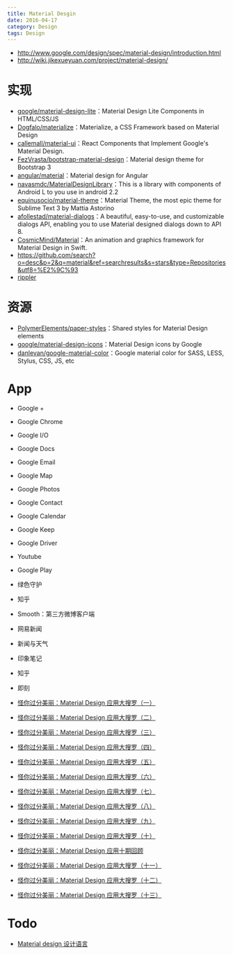 ```yaml
---
title: Material Desgin
date: 2016-04-17
category: Design
tags: Design
---
```


- http://www.google.com/design/spec/material-design/introduction.html
- http://wiki.jikexueyuan.com/project/material-design/

# 实现
- [google/material-design-lite](https://github.com/google/material-design-lite)：Material Design Lite Components in HTML/CSS/JS
- [Dogfalo/materialize](https://github.com/Dogfalo/materialize)：Materialize, a CSS Framework based on Material Design
- [callemall/material-ui](https://github.com/callemall/material-ui)：React Components that Implement Google's Material Design.
- [FezVrasta/bootstrap-material-design](https://github.com/FezVrasta/bootstrap-material-design)：Material design theme for Bootstrap 3
- [angular/material](https://github.com/angular/material)：Material design for Angular
- [navasmdc/MaterialDesignLibrary](https://github.com/navasmdc/MaterialDesignLibrary)：This is a library with components of Android L to you use in android 2.2
- [equinusocio/material-theme](https://github.com/equinusocio/material-theme)：Material Theme, the most epic theme for Sublime Text 3 by Mattia Astorino
- [afollestad/material-dialogs](https://github.com/afollestad/material-dialogs)：A beautiful, easy-to-use, and customizable dialogs API, enabling you to use Material designed dialogs down to API 8.
- [CosmicMind/Material](https://github.com/CosmicMind/Material)：An animation and graphics framework for Material Design in Swift.
- https://github.com/search?o=desc&p=2&q=material&ref=searchresults&s=stars&type=Repositories&utf8=%E2%9C%93
- [rippler](https://github.com/blivesta/rippler)

# 资源
- [PolymerElements/paper-styles](https://github.com/PolymerElements/paper-styles)：Shared styles for Material Design elements
- [google/material-design-icons](https://github.com/google/material-design-icons)：Material Design icons by Google
- [danlevan/google-material-color](https://github.com/danlevan/google-material-color)：Google material color for SASS, LESS, Stylus, CSS, JS, etc


# App
- Google +
- Google Chrome
- Google I/O
- Google Docs
- Google Email
- Google Map
- Google Photos
- Google Contact
- Google Calendar
- Google Keep
- Google Driver
- Youtube
- Google Play
- 绿色守护
- 知乎
- Smooth：第三方微博客户端
- 网易新闻
- 新闻与天气
- 印象笔记
- 知乎
- 即刻

- [怪你过分美丽：Material Design 应用大搜罗（一）](http://sspai.com/27143)
- [怪你过分美丽：Material Design 应用大搜罗（二）](http://sspai.com/27173)
- [怪你过分美丽：Material Design 应用大搜罗（三）](http://sspai.com/27274)
- [怪你过分美丽：Material Design 应用大搜罗（四）](http://sspai.com/27351)
- [怪你过分美丽：Material Design 应用大搜罗（五）](http://sspai.com/27404)
- [怪你过分美丽：Material Design 应用大搜罗（六）](http://sspai.com/27476)
- [怪你过分美丽：Material Design 应用大搜罗（七）](http://sspai.com/27511)
- [怪你过分美丽：Material Design 应用大搜罗（八）](http://sspai.com/27539)
- [怪你过分美丽：Material Design 应用大搜罗（九）](http://sspai.com/27586)
- [怪你过分美丽：Material Design 应用大搜罗（十）](http://sspai.com/27617)
- [怪你过分美丽：Material Design 应用十期回顾](http://sspai.com/27708)
- [怪你过分美丽：Material Design 应用大搜罗（十一）](http://sspai.com/27711)
- [怪你过分美丽：Material Design 应用大搜罗（十二）](http://sspai.com/27769)
- [怪你过分美丽：Material Design 应用大搜罗（十三）](http://sspai.com/27901)

# Todo
- [Material design 设计语言](http://topic.ui.cn/detail?tid=30)
